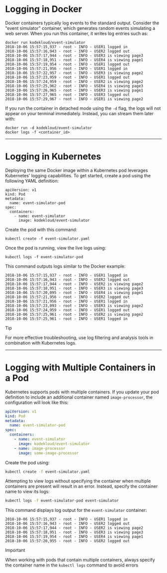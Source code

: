 # Logging in Docker

Docker containers typically log events to the standard output. Consider the "event simulator" container, which generates random events simulating a web server. When you run this container, it writes log entries such as:

```
docker run kodekloud/event-simulator
2018-10-06 15:57:15,937 - root - INFO - USER1 logged in
2018-10-06 15:57:16,943 - root - INFO - USER2 logged out
2018-10-06 15:57:17,944 - root - INFO - USER3 is viewing page3
2018-10-06 15:57:18,951 - root - INFO - USER4 is viewing page1
2018-10-06 15:57:19,954 - root - INFO - USER1 logged out
2018-10-06 15:57:21,956 - root - INFO - USER1 logged in
2018-10-06 15:57:22,957 - root - INFO - USER3 is viewing page2
2018-10-06 15:57:23,959 - root - INFO - USER1 logged out
2018-10-06 15:57:24,959 - root - INFO - USER2 is viewing page2
2018-10-06 15:57:25,962 - root - INFO - USER4 is viewing page3
2018-10-06 15:57:26,965 - root - INFO - USER3 is viewing page1
2018-10-06 15:57:27,965 - root - INFO - USER3 logged out
2018-10-06 15:57:29,967 - root - INFO - USER1 is viewing page2
```

If you run the container in detached mode using the `-d` flag, the logs will not appear on your terminal immediately. Instead, you can stream them later with:

```
docker run -d kodekloud/event-simulator
docker logs -f <container_id>
```

---

# Logging in Kubernetes

Deploying the same Docker image within a Kubernetes pod leverages Kubernetes' logging capabilities. To get started, create a pod using the following YAML definition:

```
apiVersion: v1
kind: Pod
metadata:
  name: event-simulator-pod
spec:
  containers:
    - name: event-simulator
      image: kodekloud/event-simulator
```

Create the pod with this command:

```
kubectl create -f event-simulator.yaml
```

Once the pod is running, view the live logs using:

```
kubectl logs -f event-simulator-pod
```

This command outputs logs similar to the Docker example:

```
2018-10-06 15:57:15,937 - root - INFO - USER1 logged in
2018-10-06 15:57:16,943 - root - INFO - USER2 logged out
2018-10-06 15:57:17,944 - root - INFO - USER2 is viewing page2
2018-10-06 15:57:18,951 - root - INFO - USER3 is viewing page3
2018-10-06 15:57:20,095 - root - INFO - USER4 is viewing page1
2018-10-06 15:57:21,956 - root - INFO - USER2 logged out
2018-10-06 15:57:21,956 - root - INFO - USER1 logged in
2018-10-06 15:57:23,093 - root - INFO - USER3 is viewing page2
2018-10-06 15:57:24,959 - root - INFO - USER1 logged out
2018-10-06 15:57:25,961 - root - INFO - USER2 is viewing page2
2018-10-06 15:57:25,961 - root - INFO - USER1 logged in
```

>[!Tip]
For more effective troubleshooting, use log filtering and analysis tools in combination with Kubernetes logs.

---

# Logging with Multiple Containers in a Pod

Kubernetes supports pods with multiple containers. If you update your pod definition to include an additional container named `image-processor`, the configuration will look like this:

```yaml
apiVersion: v1
kind: Pod
metadata:
  name: event-simulator-pod
spec:
  containers:
    - name: event-simulator
      image: kodekloud/event-simulator
    - name: image-processor
      image: some-image-processor
```

Create the pod using:

```bash
kubectl create -f event-simulator.yaml
```

Attempting to view logs without specifying the container when multiple containers are present will result in an error. Instead, specify the container name to view its logs:

```bash
kubectl logs -f event-simulator-pod event-simulator
```

This command displays log output for the `event-simulator` container:

```
2018-10-06 15:57:15,937 - root - INFO - USER1 logged in
2018-10-06 15:57:16,943 - root - INFO - USER2 logged out
2018-10-06 15:57:17,944 - root - INFO - USER2 is viewing page2
2018-10-06 15:57:18,951 - root - INFO - USER3 is viewing page3
2018-10-06 15:57:19,954 - root - INFO - USER4 is viewing page1
2018-10-06 15:57:20,955 - root - INFO - USER2 logged out
```

>[!Important]
When working with pods that contain multiple containers, always specify the container name in the `kubectl logs` command to avoid errors